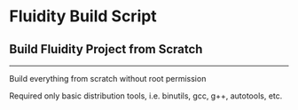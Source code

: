 # Fluidity Build Script
## Build Fluidity Project from Scratch
---

Build everything from scratch without root permission

Required only basic distribution tools, i.e. binutils, gcc, g++, autotools, etc.

